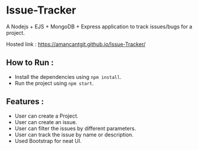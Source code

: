# Issue-Tracker

A Nodejs + EJS + MongoDB + Express application to track issues/bugs for a project.

Hosted link :  https://amancantgit.github.io/Issue-Tracker/



## How to Run :
- Install the dependencies using `npm install`.
- Run the project using `npm start`.



## Features :
- User can create a Project.
- User can create an issue.
- User can filter the issues by different parameters.
- User can track the issue by name or description.
- Used Bootstrap for neat UI.


